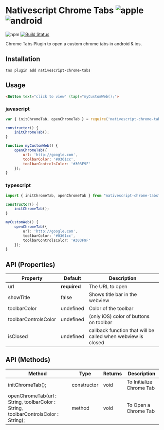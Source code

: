 # Nativescript Chrome Tabs ![apple](https://cdn3.iconfinder.com/data/icons/picons-social/57/16-apple-32.png) ![android](https://cdn4.iconfinder.com/data/icons/logos-3/228/android-32.png) 


![npm](https://img.shields.io/npm/v/nativescript-chrome-tabs)
[![Build Status](https://travis-ci.org/iamabs2001/nativescript-chrome-tabs.svg?branch=master)](https://travis-ci.org/iamabs2001/nativescript-chrome-tabs)

Chrome Tabs Plugin to open a custom chrome tabs in android & ios.

## Installation

```
tns plugin add nativescript-chrome-tabs
```

## Usage 

```html
<Button text="click to view" (tap)="myCustomWeb();">
```

### javascript

```javascript
var { initChromeTab, openChromeTab } = require('nativescript-chrome-tabs');

constructor() { 
    initChromeTab(); 
}

function myCustomWeb() {
    openChromeTab({
        url: 'http://google.com',
        toolbarColor: '#0361cc',
        toolbarControlsColor: '#303F9F'
    });
}
```

### typescript

```typescript
import { initChromeTab, openChromeTab } from "nativescript-chrome-tabs";

constructor() { 
    initChromeTab(); 
}

myCustomWeb() {
    openChromeTab({
        url: 'http://google.com',
        toolbarColor: '#0361cc',
        toolbarControlsColor: '#303F9F'
    });
}
```

## API (Properties)

| Property | Default | Description |
| --- | --- | --- |
| url | **required** | The URL to open |
| showTitle | false | Shows title bar in the webview |
| toolbarColor | undefined | Color of the toolbar |
| toolbarControlsColor | undefined | (only iOS) color of buttons on toolbar |
| isClosed | undefined | callback function that will be called when webview is closed |


## API (Methods)

| Method | Type | Returns |Description |
| --- | --- | --- | --- |
| initChromeTab(); | constructor | void | To Initialize Chrome Tab |
| openChromeTab(url : String, toolbarColor : String, toolbarControlsColor : String); | method | void | To Open a Chrome Tab |
